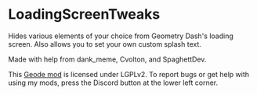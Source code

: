 # LoadingScreenTweaks

Hides various elements of your choice from Geometry Dash's loading screen. Also allows you to set your own custom splash text.

Made with help from dank_meme, Cvolton, and SpaghettDev.

This [Geode mod](https://geode-sdk.org) is licensed under LGPLv2. To report bugs or get help with using my mods, press the Discord button at the lower left corner.